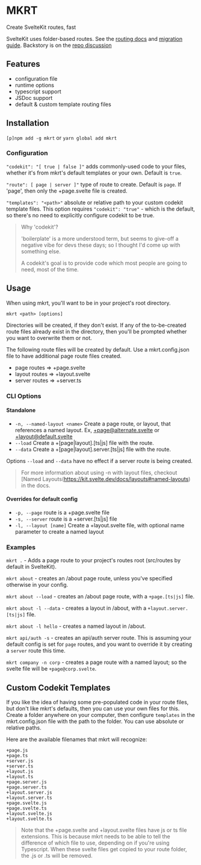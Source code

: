 # MKRT

Create SvelteKit routes, fast

SvelteKit uses folder-based routes. See the [routing docs](https://kit.svelte.dev/docs/routing) and [migration guide](https://github.com/sveltejs/kit/discussions/5774). Backstory is on the [repo discussion](https://github.com/sveltejs/kit/discussions/5748)

## Features

- configuration file
- runtime options
- typescript support
- JSDoc support
- default & custom template routing files

## Installation

`[p]npm add -g mkrt` or `yarn global add mkrt`

### Configuration

`"codekit": "[ true | false ]"` adds commonly-used code to your files, whether it's from mkrt's default templates or your own. Default is `true`.

`"route": [ page | server ]"` type of route to create. Default is `page`. If 'page', then only the +page.svelte file is created.

`"templates": "<path>"` absolute or relative path to your custom codekit template files. This option requires `"codekit": "true"` - which is the default, so there's no need to explicitly configure codekit to be true.

> Why 'codekit'?
>
> 'boilerplate' is a more understood term, but seems to give-off a negative vibe for devs these days; so I thought I'd come up with something else.
>
> A codekit's goal is to provide code which most people are going to need, most of the time.

## Usage

When using mkrt, you'll want to be in your project's root directory.

`mkrt <path> [options]`

Directories will be created, if they don't exist. If any of the to-be-created route files already exist in the directory, then you'll be prompted whether you want to overwrite them or not.

The following route files will be created by default. Use a mkrt.config.json file to have additional page route files created.

- page routes => +page.svelte
- layout routes => +layout.svelte
- server routes => +server.ts

### CLI Options

#### Standalone

- `-n, --named-layout <name>` Create a page route, or layout, that references a named layout. Ex, +page@alternate.svelte or +layout@default.svelte
- `--load` Create a +[page|layout].[ts|js] file with the route.
- `--data` Create a +[page|layout].server.[ts|js] file with the route.

Options `--load` and `--data` have no effect if a server route is being created.

> For more information about using -n with layout files, checkout [Named Layouts(https://kit.svelte.dev/docs/layouts#named-layouts) in the docs.

#### Overrides for default config

- `-p, --page` route is a +page.svelte file
- `-s, --server` route is a +server.[ts|js] file
- `-l, --layout [name]` Create a +layout.svelte file, with optional name parameter to create a named layout

### Examples

`mkrt .` - Adds a page route to your project's routes root (src/routes by default in SvelteKit).

`mkrt about` - creates an /about page route, unless you've specified otherwise in your config.

`mkrt about --load` - creates an /about page route, with a `+page.[ts|js]` file.

`mkrt about -l --data` - creates a layout in /about, with a `+layout.server.[ts|js]` file.

`mkrt about -l hello` - creates a named layout in /about.

`mkrt api/auth -s` - creates an api/auth server route. This is assuming your default config is set for `page` routes, and you want to override it by creating a `server` route this time.

`mkrt company -n corp` - creates a page route with a named layout; so the svelte file will be `+page@corp.svelte`.


## Custom Codekit Templates

If you like the idea of having some pre-populated code in your route files, but don't like mkrt's defaults, then you can use your own files for this. Create a folder anywhere on your computer, then configure `templates` in the mkrt.config.json file with the path to the folder. You can use absolute or relative paths.

Here are the available filenames that mkrt will recognize:

```
+page.js
+page.ts
+server.js
+server.ts
+layout.js
+layout.ts
+page.server.js
+page.server.ts
+layout.server.js
+layout.server.ts
+page.svelte.js
+page.svelte.ts
+layout.svelte.js
+layout.svelte.ts
```

> Note that the +page.svelte and +layout.svelte files have js or ts file extensions. This is because mkrt needs to be able to tell the difference of which file to use, depending on if you're using Typescript. When these svelte files get copied to your route folder, the .js or .ts will be removed.